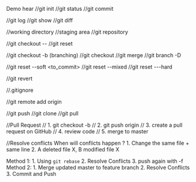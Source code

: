 Demo hear
//git init 
//git status 
//git commit 

//git log 
//git show 
//git diff 

//working directory 
//staging area
//git repository

//git checkout -- <file>
//git reset 

//git checkout -b <branch> (branching)
//git checkout <branch>
//git merge
//git branch -D <branch> 

//git reset --soft <to_commit>
//git reset --mixed <to-commit>
//git reset ---hard <to-commit>

//git revert <commit>

//.gitignore

//git remote add origin <url>


//git push 
//git clone 
//git pull

//Pull Request 
// 1. git checkout -b <feature-branch>
// 2. git push origin <branch>
// 3. create a pull request on GitHub
// 4. review code
// 5. merge to master 

//Resolve conflicts
When will conflicts happen ? 
    1. Change the same file + same line
    2. A deleted file X, B modified file X

Method 1: 
    1. Using `git rebase` 
    2. Resolve Conflicts 
    3. push again with -f 
Method 2: 
    1. Merge updated master to feature branch 
    2. Resolve Conflicts 
    3. Commit and Push 